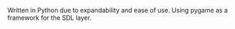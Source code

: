 Written in Python due to expandability and ease of use.  Using pygame as a framework for the SDL layer.